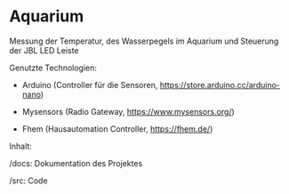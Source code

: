 # Aquarium
Messung der Temperatur, des Wasserpegels im Aquarium und Steuerung der JBL LED Leiste


Genutzte Technologien:

- Arduino (Controller für die Sensoren, https://store.arduino.cc/arduino-nano)

- Mysensors (Radio Gateway, https://www.mysensors.org/)

- Fhem (Hausautomation Controller, https://fhem.de/)


Inhalt:

/docs: Dokumentation des Projektes

/src: Code

